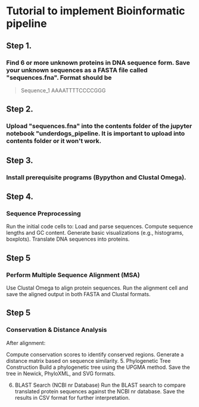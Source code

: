 # Tutorial to implement Bioinformatic pipeline

## Step 1.
### Find 6 or more unknown proteins in DNA sequence form. Save your unknown sequences as a FASTA file called "sequences.fna". Format should be 
>Sequence_1
AAAATTTTCCCCGGG

## Step 2.
### Upload "sequences.fna" into the contents folder of the jupyter notebook "underdogs_pipeline. It is important to upload into contents folder or it won't work.

## Step 3. 
### Install prerequisite programs (Bypython and Clustal Omega).

## Step 4.
### Sequence Preprocessing
Run the initial code cells to:
Load and parse sequences.
Compute sequence lengths and GC content.
Generate basic visualizations (e.g., histograms, boxplots).
Translate DNA sequences into proteins.

## Step 5
### Perform Multiple Sequence Alignment (MSA)
Use Clustal Omega to align protein sequences. Run the alignment cell and save the aligned output in both FASTA and Clustal formats.

## Step 5
### Conservation & Distance Analysis
After alignment:

Compute conservation scores to identify conserved regions.
Generate a distance matrix based on sequence similarity.
5. Phylogenetic Tree Construction
Build a phylogenetic tree using the UPGMA method. Save the tree in Newick, PhyloXML, and SVG formats.

6. BLAST Search (NCBI nr Database)
Run the BLAST search to compare translated protein sequences against the NCBI nr database. Save the results in CSV format for further interpretation.
